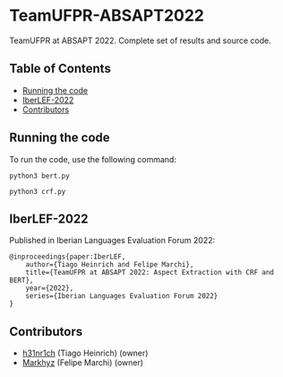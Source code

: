 # TeamUFPR-ABSAPT2022

TeamUFPR at ABSAPT 2022. Complete set of results and source code.

## Table of Contents ##
- [Running the code](#Running-the-code)
- [IberLEF-2022](#IberLEF-2022)
- [Contributors](#Contributors)

## Running the code ##

To run the code, use the following command:

```
python3 bert.py 

python3 crf.py
```

## IberLEF-2022 ##

Published in Iberian Languages Evaluation Forum 2022:
```
@inproceedings{paper:IberLEF,
    author={Tiago Heinrich and Felipe Marchi},
    title={TeamUFPR at ABSAPT 2022: Aspect Extraction with CRF and BERT},
    year={2022},
    series={Iberian Languages Evaluation Forum 2022}
}
```

## Contributors ##
* [h31nr1ch](https://github.com/h31nr1ch) (Tiago Heinrich) (owner)
* [Markhyz](https://github.com/Markhyz) (Felipe Marchi) (owner)
